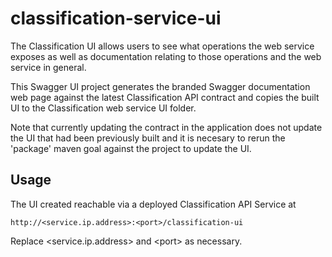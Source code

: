 # classification-service-ui

The Classification UI allows users to see what operations the web service exposes as well as documentation relating to those operations and the web service in general.

This Swagger UI project generates the branded Swagger documentation web page against the latest Classification API contract and copies the built UI to the Classification web service UI folder.

Note that currently updating the contract in the application does not update the UI that had been previously built and it is necesary to rerun the 'package' maven goal against the project to update the UI.

## Usage

The UI created reachable via a deployed Classification API Service at 
```
http://<service.ip.address>:<port>/classification-ui
```

Replace \<service.ip.address\> and \<port\> as necessary.